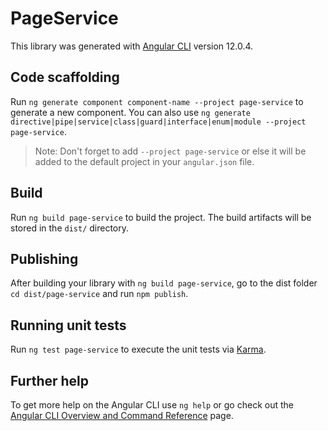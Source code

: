 # PageService

This library was generated with [Angular CLI](https://github.com/angular/angular-cli) version 12.0.4.

## Code scaffolding

Run `ng generate component component-name --project page-service` to generate a new component. You can also use `ng generate directive|pipe|service|class|guard|interface|enum|module --project page-service`.
> Note: Don't forget to add `--project page-service` or else it will be added to the default project in your `angular.json` file. 

## Build

Run `ng build page-service` to build the project. The build artifacts will be stored in the `dist/` directory.

## Publishing

After building your library with `ng build page-service`, go to the dist folder `cd dist/page-service` and run `npm publish`.

## Running unit tests

Run `ng test page-service` to execute the unit tests via [Karma](https://karma-runner.github.io).

## Further help

To get more help on the Angular CLI use `ng help` or go check out the [Angular CLI Overview and Command Reference](https://angular.io/cli) page.
